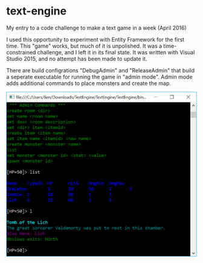 # text-engine
My entry to a code challenge to make a text game in a week (April 2016)

I used this opportunity to experiment with Entity Framework for the first time.
This "game" works, but much of it is unpolished. It was a time-constrained challenge, and I left it in its final state. It was written with Visual Studio 2015, and no attempt has been made to update it.

There are build configrations "DebugAdmin" and "ReleaseAdmin" that build a seperate executable for running the game in "admin mode".
Admin mode adds additional commands to place monsters and create the map.

![screen shot of project running in admin mode](https://github.com/benprime/text-engine/blob/master/text-engine.png?raw=true)
